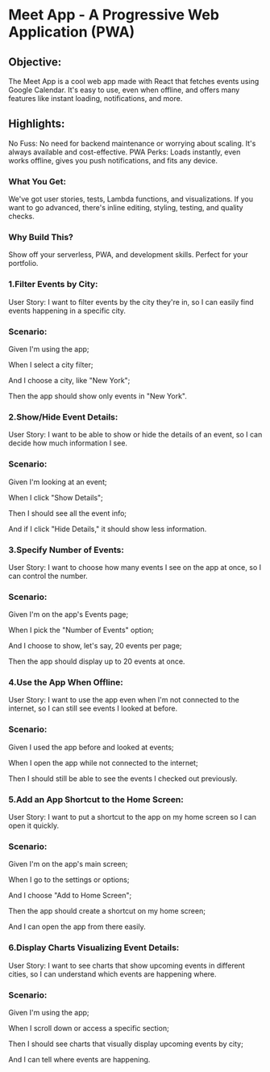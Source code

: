 # Meet App - A Progressive Web Application (PWA)

## Objective:
The Meet App is a cool web app made with React that fetches events using Google Calendar. It's easy to use, even when offline, and offers many features like instant loading, notifications, and more.

## Highlights:

No Fuss: No need for backend maintenance or worrying about scaling. It's always available and cost-effective.
PWA Perks: Loads instantly, even works offline, gives you push notifications, and fits any device.
### What You Get:
We've got user stories, tests, Lambda functions, and visualizations. If you want to go advanced, there's inline editing, styling, testing, and quality checks.

### Why Build This?
Show off your serverless, PWA, and development skills. Perfect for your portfolio. 

### 1.Filter Events by City:

 User Story: I want to filter events by the city they're in, so I can easily find events happening in a specific city.

### Scenario:
Given I'm using the app;

When I select a city filter;

And I choose a city, like "New York";

Then the app should show only events in "New York".

### 2.Show/Hide Event Details:

 User Story: I want to be able to show or hide the details of an event, so I can decide how much information I see.
### Scenario:
Given I'm looking at an event;

When I click "Show Details";

Then I should see all the event info;

And if I click "Hide Details," it should show less information.

### 3.Specify Number of Events:

 User Story: I want to choose how many events I see on the app at once, so I can control the number.
### Scenario:
Given I'm on the app's Events page;

When I pick the "Number of Events" option;

And I choose to show, let's say, 20 events per page;

Then the app should display up to 20 events at once.

### 4.Use the App When Offline:

 User Story: I want to use the app even when I'm not connected to the internet, so I can still see events I looked at before.
### Scenario:
Given I used the app before and looked at events;

When I open the app while not connected to the internet;

Then I should still be able to see the events I checked out previously.

### 5.Add an App Shortcut to the Home Screen:

 User Story: I want to put a shortcut to the app on my home screen so I can open it quickly.
### Scenario:
Given I'm on the app's main screen;

When I go to the settings or options;

And I choose "Add to Home Screen";

Then the app should create a shortcut on my home screen;

And I can open the app from there easily.

### 6.Display Charts Visualizing Event Details:

 User Story: I want to see charts that show upcoming events in different cities, so I can understand which events are happening where.
### Scenario:
Given I'm using the app;

When I scroll down or access a specific section;

Then I should see charts that visually display upcoming events by city;

And I can tell where events are happening.